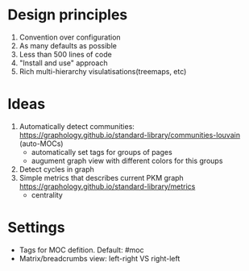 # Design principles

1. Convention over configuration
2. As many defaults as possible
3. Less than 500 lines of code
4. "Install and use" approach
5. Rich multi-hierarchy visulatisations(treemaps, etc)

# Ideas

1. Automatically detect communities: https://graphology.github.io/standard-library/communities-louvain (auto-MOCs)
    - automatically set tags for groups of pages
    - augument graph view with different colors for this groups
2. Detect cycles in graph
3. Simple metrics that describes current PKM graph https://graphology.github.io/standard-library/metrics
    - centrality

# Settings

-   Tags for MOC defition. Default: #moc
-   Matrix/breadcrumbs view: left-right VS right-left
